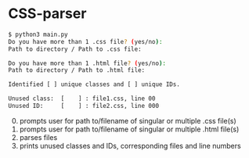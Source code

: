 # CSS-parser

``` bash
$ python3 main.py
Do you have more than 1 .css file? (yes/no):
Path to directory / Path to .css file:

Do you have more than 1 .html file? (yes/no):
Path to directory / Path to .html file:

Identified [ ] unique classes and [ ] unique IDs.

Unused class:  [    ] : file1.css, line 00
Unused ID:     [    ] : file2.css, line 000
```

0. prompts user for path to/filename of singular or multiple .css file(s)
1. prompts user for path to/filename of singular or multiple .html file(s)
2. parses files
3. prints unused classes and IDs, corresponding files and line numbers
